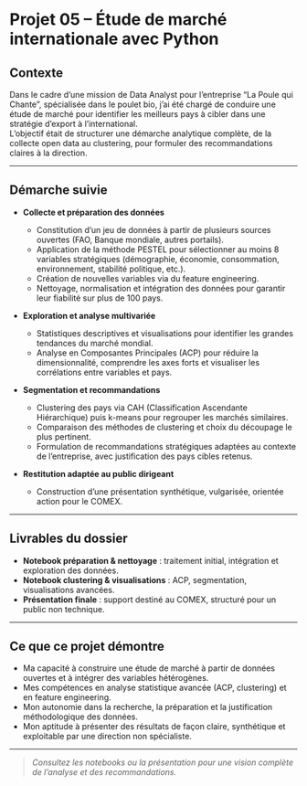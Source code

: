 # Projet 05 – Étude de marché internationale avec Python

## Contexte

Dans le cadre d’une mission de Data Analyst pour l’entreprise “La Poule qui Chante”, spécialisée dans le poulet bio, j’ai été chargé de conduire une étude de marché pour identifier les meilleurs pays à cibler dans une stratégie d’export à l’international.  
L’objectif était de structurer une démarche analytique complète, de la collecte open data au clustering, pour formuler des recommandations claires à la direction.

---

## Démarche suivie

- **Collecte et préparation des données**
  - Constitution d’un jeu de données à partir de plusieurs sources ouvertes (FAO, Banque mondiale, autres portails).
  - Application de la méthode PESTEL pour sélectionner au moins 8 variables stratégiques (démographie, économie, consommation, environnement, stabilité politique, etc.).
  - Création de nouvelles variables via du feature engineering.
  - Nettoyage, normalisation et intégration des données pour garantir leur fiabilité sur plus de 100 pays.

- **Exploration et analyse multivariée**
  - Statistiques descriptives et visualisations pour identifier les grandes tendances du marché mondial.
  - Analyse en Composantes Principales (ACP) pour réduire la dimensionnalité, comprendre les axes forts et visualiser les corrélations entre variables et pays.

- **Segmentation et recommandations**
  - Clustering des pays via CAH (Classification Ascendante Hiérarchique) puis k-means pour regrouper les marchés similaires.
  - Comparaison des méthodes de clustering et choix du découpage le plus pertinent.
  - Formulation de recommandations stratégiques adaptées au contexte de l’entreprise, avec justification des pays cibles retenus.

- **Restitution adaptée au public dirigeant**
  - Construction d’une présentation synthétique, vulgarisée, orientée action pour le COMEX.

---

## Livrables du dossier

- **Notebook préparation & nettoyage** : traitement initial, intégration et exploration des données.
- **Notebook clustering & visualisations** : ACP, segmentation, visualisations avancées.
- **Présentation finale** : support destiné au COMEX, structuré pour un public non technique.

---

## Ce que ce projet démontre

- Ma capacité à construire une étude de marché à partir de données ouvertes et à intégrer des variables hétérogènes.
- Mes compétences en analyse statistique avancée (ACP, clustering) et en feature engineering.
- Mon autonomie dans la recherche, la préparation et la justification méthodologique des données.
- Mon aptitude à présenter des résultats de façon claire, synthétique et exploitable par une direction non spécialiste.

---

> *Consultez les notebooks ou la présentation pour une vision complète de l’analyse et des recommandations.*
